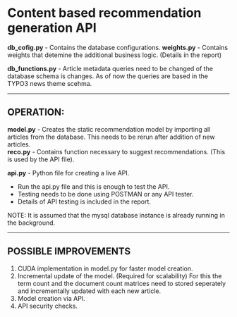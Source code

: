 # Content based recommendation generation API

**db_cofig.py** - Contains the database configurations.
**weights.py**  - Contains weights that detemine the additional business logic. (Details in the report)

**db_functions.py** - Article metadata queries need to be changed of the database schema is changes. As of now the queries are based in the TYPO3 news theme scehma.

* * *

## OPERATION:

**model.py** - Creates the static recommendation model by importing all articles from the database. This needs to be rerun after addition of new articles.  
**reco.py**  - Contains function necessary to suggest recommendations. (This is used by the API file).  

**api.py**   - Python file for creating a live API.

* Run the api.py file and this is enough to test the API.
* Testing needs to be done using POSTMAN or any API tester.  
* Details of API testing is included in the report.

NOTE: It is assumed that the mysql database instance is already running in the background.

* * * 
## POSSIBLE IMPROVEMENTS
1.  CUDA implementation in model.py for faster model creation.
2.  Incremental update of the model. (Required for scalability) 
    For this the term count and the document count matrices need to stored seperately and incrementally updated with each new article.
3.  Model creation via API.
4.  API security checks.

